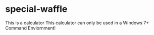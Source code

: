 # special-waffle
This is a calculator
This calculator can only be used in a Windows 7+ Command Enviornment!
